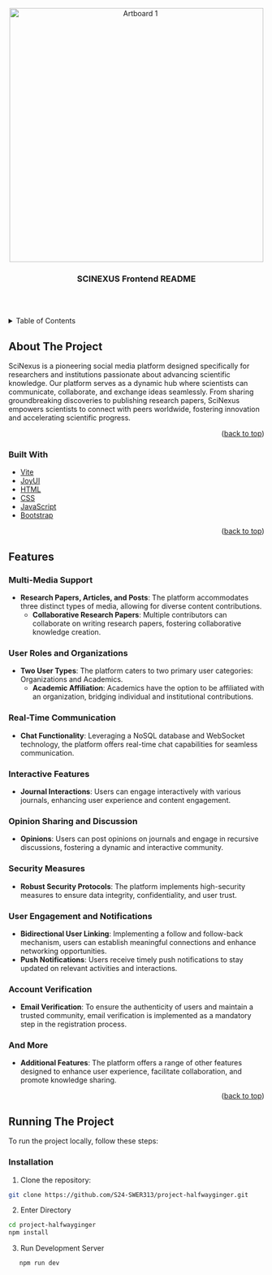 <!-- PROJECT LOGO -->

<br />
<div align="center">
  <img src="https://github.com/S24-SWER313/project-halfwayginger/assets/56078065/f3a27144-f0e6-40f7-ab7a-663e5b509f9e" alt="Artboard 1" width="500">
</div>

<h3 align="center">SCINEXUS Frontend README</h3>

<p align="center">
    <br />
<!--     <a href="https://github.com/othneildrew/Best-README-Template"><strong>Explore the docs »</strong></a>
    <br /> -->
    <br />
</p>


<!-- TABLE OF CONTENTS -->

<details>
  <summary>Table of Contents</summary>
  <ol>
    <li>
      <a href="#about-the-project">About The Project</a>
      <ul>
        <li><a href="#built-with">Built With</a></li>
      </ul>
    </li>
    <li><a href="#features">Features</a></li>
    <li><a href="#running-the-project">Running The Project</a></li>
    <li><a href="#contributing">Contributing</a></li>
    <li><a href="#license">License</a></li>
    <li><a href="#contact">Contact</a></li>
    <li><a href="#acknowledgments">Acknowledgments</a></li>
  </ol>
</details>

## About The Project

SciNexus is a pioneering social media platform designed specifically for researchers and institutions passionate about advancing scientific knowledge. Our platform serves as a dynamic hub where scientists can communicate, collaborate, and exchange ideas seamlessly. From sharing groundbreaking discoveries to publishing research papers, SciNexus empowers scientists to connect with peers worldwide, fostering innovation and accelerating scientific progress.

<p align="right">(<a href="#readme-top">back to top</a>)</p>

### Built With

- [Vite](https://vitejs.dev/)
- [JoyUI](https://joyui.dev/)
- [HTML](https://html.spec.whatwg.org/multipage/)
- [CSS](https://www.w3.org/Style/CSS/Overview.en.html)
- [JavaScript](https://www.javascript.com/)
- [Bootstrap](https://getbootstrap.com)

<p align="right">(<a href="#readme-top">back to top</a>)</p>

## Features

### Multi-Media Support
- **Research Papers, Articles, and Posts**: The platform accommodates three distinct types of media, allowing for diverse content contributions.
  - **Collaborative Research Papers**: Multiple contributors can collaborate on writing research papers, fostering collaborative knowledge creation.

### User Roles and Organizations
- **Two User Types**: The platform caters to two primary user categories: Organizations and Academics.
  - **Academic Affiliation**: Academics have the option to be affiliated with an organization, bridging individual and institutional contributions.

### Real-Time Communication
- **Chat Functionality**: Leveraging a NoSQL database and WebSocket technology, the platform offers real-time chat capabilities for seamless communication.
  
### Interactive Features
- **Journal Interactions**: Users can engage interactively with various journals, enhancing user experience and content engagement.
  
### Opinion Sharing and Discussion
- **Opinions**: Users can post opinions on journals and engage in recursive discussions, fostering a dynamic and interactive community.

### Security Measures
- **Robust Security Protocols**: The platform implements high-security measures to ensure data integrity, confidentiality, and user trust.

### User Engagement and Notifications
- **Bidirectional User Linking**: Implementing a follow and follow-back mechanism, users can establish meaningful connections and enhance networking opportunities.
- **Push Notifications**: Users receive timely push notifications to stay updated on relevant activities and interactions.

### Account Verification
- **Email Verification**: To ensure the authenticity of users and maintain a trusted community, email verification is implemented as a mandatory step in the registration process.

### And More
- **Additional Features**: The platform offers a range of other features designed to enhance user experience, facilitate collaboration, and promote knowledge sharing.

<p align="right">(<a href="#readme-top">back to top</a>)</p>

## Running The Project

To run the project locally, follow these steps:



### Installation

1. Clone the repository:

```sh
git clone https://github.com/S24-SWER313/project-halfwayginger.git
```

2. Enter Directory
```sh
cd project-halfwayginger
npm install
```
3. Run Development Server
```sh
   npm run dev
```
